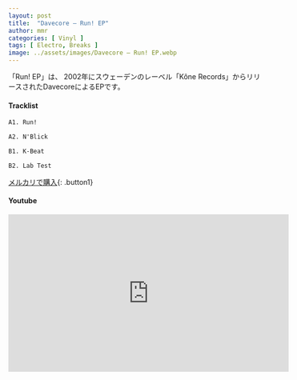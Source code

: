 ```yaml
---
layout: post
title:  "Davecore – Run! EP"
author: mmr
categories: [ Vinyl ]
tags: [ Electro, Breaks ]
image: ../assets/images/Davecore – Run! EP.webp
---
```


「Run! EP」は、
2002年にスウェーデンのレーベル「Kône Records」からリリースされたDavecoreによるEPです。


#### Tracklist
```md
A1. Run!

A2. N'Blick

B1. K-Beat

B2. Lab Test
```

[メルカリで購入](https://jp.mercari.com/item/m24628076259?afid=6142608987){: .button1}

#### Youtube
<iframe width="560" height="315" src="https://www.youtube.com/embed/7id1FEalqLk?si=m4pcltIJ3kh2RNy0" title="YouTube video player" frameborder="0" allow="accelerometer; autoplay; clipboard-write; encrypted-media; gyroscope; picture-in-picture; web-share" referrerpolicy="strict-origin-when-cross-origin" allowfullscreen></iframe>